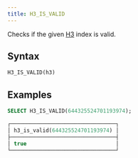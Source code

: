 ```yaml
---
title: H3_IS_VALID
---
```


Checks if the given [H3](https://eng.uber.com/h3/) index is valid.

## Syntax

```sql
H3_IS_VALID(h3)
```

## Examples

```sql
SELECT H3_IS_VALID(644325524701193974);

┌─────────────────────────────────┐
│ h3_is_valid(644325524701193974) │
├─────────────────────────────────┤
│ true                            │
└─────────────────────────────────┘
```